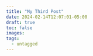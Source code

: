 ```yaml
---
title: "My Third Post"
date: 2024-02-14T12:07:01-05:00
draft: true
toc: false
images:
tags:
  - untagged
---
```


